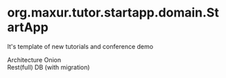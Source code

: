 # org.maxur.tutor.startapp.domain.StartApp
It's template of new tutorials and conference demo  

Architecture
Onion  
Rest(full) 
DB (with migration)
